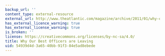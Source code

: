 ```yaml
---
backup_url: ''
content_type: external-resource
external_url: http://www.theatlantic.com/magazine/archive/2011/01/why-our-best-officers-are-leaving/8346/
has_external_licence_warning: true
has_external_license_warning: true
is_broken: ''
license: https://creativecommons.org/licenses/by-nc-sa/4.0/
title: Why Our Best Officers are Leaving
uid: 54939d4d-3a65-40bb-91f3-84e5ad8ebede
---
```

